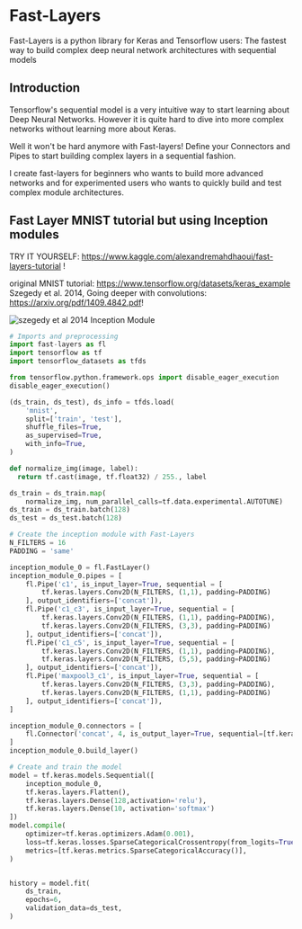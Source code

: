 # Fast-Layers
Fast-Layers is a python library for Keras and Tensorflow users: The fastest way to build complex deep neural network architectures with sequential models



## Introduction
Tensorflow's sequential model is a very intuitive way to start learning about Deep Neural Networks.
However it is quite hard to dive into more complex networks without learning more about Keras.

Well it won't be hard anymore with Fast-layers! Define your Connectors and Pipes to start building complex layers in a sequential fashion.

I create fast-layers for beginners who wants to build more advanced networks and for experimented users who wants to quickly build and test complex module architectures.



## Fast Layer MNIST tutorial but using Inception modules

TRY IT YOURSELF: https://www.kaggle.com/alexandremahdhaoui/fast-layers-tutorial !

original MNIST tutorial: https://www.tensorflow.org/datasets/keras_example
Szegedy et al. 2014, Going deeper with convolutions: https://arxiv.org/pdf/1409.4842.pdf!

![szegedy et al 2014 Inception Module](https://user-images.githubusercontent.com/80970827/112069667-863ff780-8b6c-11eb-8c90-52c3cbc7917a.png)


```python
# Imports and preprocessing
import fast-layers as fl
import tensorflow as tf
import tensorflow_datasets as tfds

from tensorflow.python.framework.ops import disable_eager_execution
disable_eager_execution()

(ds_train, ds_test), ds_info = tfds.load(
    'mnist',
    split=['train', 'test'],
    shuffle_files=True,
    as_supervised=True,
    with_info=True,
)

def normalize_img(image, label):
  return tf.cast(image, tf.float32) / 255., label

ds_train = ds_train.map(
    normalize_img, num_parallel_calls=tf.data.experimental.AUTOTUNE)
ds_train = ds_train.batch(128)
ds_test = ds_test.batch(128)
```

```python
# Create the inception module with Fast-Layers
N_FILTERS = 16
PADDING = 'same'

inception_module_0 = fl.FastLayer()
inception_module_0.pipes = [
    fl.Pipe('c1', is_input_layer=True, sequential = [
        tf.keras.layers.Conv2D(N_FILTERS, (1,1), padding=PADDING)
    ], output_identifiers=['concat']),
    fl.Pipe('c1_c3', is_input_layer=True, sequential = [
        tf.keras.layers.Conv2D(N_FILTERS, (1,1), padding=PADDING),
        tf.keras.layers.Conv2D(N_FILTERS, (3,3), padding=PADDING)
    ], output_identifiers=['concat']),
    fl.Pipe('c1_c5', is_input_layer=True, sequential = [
        tf.keras.layers.Conv2D(N_FILTERS, (1,1), padding=PADDING),
        tf.keras.layers.Conv2D(N_FILTERS, (5,5), padding=PADDING)
    ], output_identifiers=['concat']),
    fl.Pipe('maxpool3_c1', is_input_layer=True, sequential = [
        tf.keras.layers.Conv2D(N_FILTERS, (3,3), padding=PADDING),
        tf.keras.layers.Conv2D(N_FILTERS, (1,1), padding=PADDING)
    ], output_identifiers=['concat']),
]

inception_module_0.connectors = [
    fl.Connector('concat', 4, is_output_layer=True, sequential=[tf.keras.layers.Concatenate(axis=-1)])
]
inception_module_0.build_layer()
```

```python
# Create and train the model
model = tf.keras.models.Sequential([
    inception_module_0,
    tf.keras.layers.Flatten(),
    tf.keras.layers.Dense(128,activation='relu'),
    tf.keras.layers.Dense(10, activation='softmax')
])
model.compile(
    optimizer=tf.keras.optimizers.Adam(0.001),
    loss=tf.keras.losses.SparseCategoricalCrossentropy(from_logits=True),
    metrics=[tf.keras.metrics.SparseCategoricalAccuracy()],
)


history = model.fit(
    ds_train,
    epochs=6,
    validation_data=ds_test,
)

```
